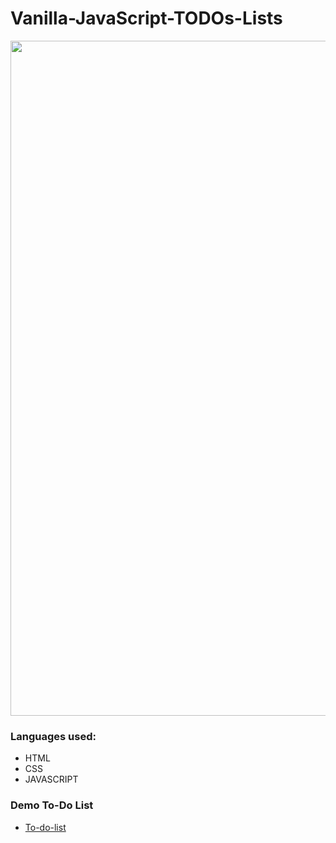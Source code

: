 # Vanilla-JavaScript-TODOs-Lists


<img src="Vanilla-JavaScript-TODOs-Lists/Screenshot (1).png" width="1080" height="auto">

### Languages used:
* HTML
* CSS
* JAVASCRIPT

### Demo To-Do List

- [To-do-list](Vanilla-JavaScript-TODOs-Lists/index.html)
